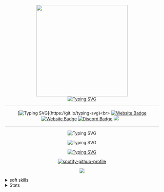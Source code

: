<div align="center"
<br>
<a href="https://discloud.app"><img width="300" src="https://i.imgur.com/QgQYFFB.png"/></a><br>
<a href="https://discloud.app"><img src="https://readme-typing-svg.demolab.com?font=Fira+Code&duration=600&pause=500&color=57F287&center=true&vCenter=true&multiline=true&width=200&height=60&lines=%E2%96%B2;CLIQUE+AQUI" alt="Typing SVG" /></a>

---

[![Typing SVG](https://readme-typing-svg.demolab.com?font=Fira+Code&pause=1000&color=57F287&background=57F28700&center=true&vCenter=true&repeat=false&width=435&lines=Hello+World%2C+I'm+RavenaStar.)](https://git.io/typing-svg)<br>
[![Website Badge](https://img.shields.io/badge/-RavenaStar-57f287?style=flat-square&labelColor=1b1b1b&logo=google-chrome&logoColor=57f287&link=https://ravenastar-js.github.io)](https://ravenastar-js.github.io)
[![Website Badge](https://img.shields.io/badge/-StarAlien-57f287?style=flat-square&labelColor=1b1b1b&logo=google-chrome&logoColor=57f287&link=https://staralienbot.com)](https://www.staralienbot.com)
[![Discord Badge](https://img.shields.io/badge/-Discord-57f287?style=flat-square&labelColor=1b1b1b&logo=discord&logoColor=57f287&link=https://discord.gg/PGmfDBSXC7)](https://discord.gg/PGmfDBSXC7)
<a href="https://linktr.ee/ravenastar"><img src="https://img.shields.io/badge/-RavenaStar-57f287?style=flat-square&labelColor=1b1b1b&logo=linktree&logoColor=57f287&link=https://discord.com/users/367893062812434432"/></a>ﾠ

---
<a><img src="https://readme-typing-svg.demolab.com?font=Fira+Code&duration=2000&pause=500&color=57F287&center=true&multiline=true&repeat=false&width=500&height=110&lines=N%C3%A3o+perca+seu+tempo+tentando+;explicar+para+quem+n%C3%A3o+quer+ouvir%3A;concentre-se+em+quem+quer+aprender+;o+que+voc%C3%AA+tem+a+ensinar." alt="Typing SVG" /></a>

<a><img src="https://readme-typing-svg.demolab.com?font=Fira+Code&duration=2000&pause=500&color=57F287&center=true&multiline=true&repeat=false&width=500&height=110&lines=Don't+waste+your+time+trying+explain+;to+those+who+don't+want+to+listen%3A;focus+on+those+who+want+to+learn;what+you+have+to+teach." alt="Typing SVG" /></a>

[![Typing SVG](https://readme-typing-svg.demolab.com?font=Fira+Code&duration=1&pause=1&color=57F287&center=true&vCenter=true&repeat=false&width=435&lines=Spotify%3A+Playing+now+%F0%9F%8E%A7)](https://open.spotify.com/user/31qlkrbrxlxyopx5r5pa7ym75srq?si=f728ccdae4b145e0)

[![spotify-github-profile](https://spotify-github-profile.vercel.app/api/view?uid=31qlkrbrxlxyopx5r5pa7ym75srq&cover_image=true&theme=novatorem)](https://spotify-github-profile.vercel.app/api/view?uid=31qlkrbrxlxyopx5r5pa7ym75srq&redirect=true)


<a href="(https://spotify-recently-played-readme.vercel.app/api?user=31qlkrbrxlxyopx5r5pa7ym75srq" target="_blank" rel="noopener noreferrer"><img src="https://spotify-recently-played-readme.vercel.app/api?user=31qlkrbrxlxyopx5r5pa7ym75srq&unique=true&count=7"></a>
  
</div>  

<details>
<p align="center">
:building_construction: Languages, software, tools and more:
</p>
  <summary>soft skills</summary>
  <p align="center">
<a href="https://javascript.com/"><img src="https://img.icons8.com/color/30/000000/javascript.png"/></a>
<a href="https://nodejs.org/en/"><img src="https://img.icons8.com/windows/30/4caf50/node-js.png"/></a>
<a href="https://git-scm.com/"><img src="https://img.icons8.com/ios-filled/30/f4511e/git.png"/></a>
<a href="https://developer.mozilla.org/en-US/docs/Web/HTML"><img src="https://img.icons8.com/color/30/000000/html-5.png"/></a>
<a href="https://developer.mozilla.org/en-US/docs/web/CSS"><img src="https://img.icons8.com/color/30/0080FF/css3.png"/></a>
<a href="https://code.visualstudio.com"><img src="https://img.icons8.com/color/30/000000/visual-studio-code-2019.png"/></a>
</p>
 <p align="center">
<a href="https://docs.mongodb.com"><img src="https://img.icons8.com/color/30/000000/mongodb.png"/></a>
<a href="https://www.adobe.com/br/products/photoshop"><img src="https://img.icons8.com/fluent/30/000000/adobe-photoshop.png"/></a>
<a href="https://notepad-plus-plus.org/downloads/"><img src="https://img.icons8.com/color/30/000000/notepad-plus-plus.png"/></a>
<a href="https://www.virtualbox.org"><img src="https://img.icons8.com/color/30/000000/virtualbox.png"/></a>
<a href="https://www.kali.org/downloads/"><img src="https://img.icons8.com/color/30/000000/kali-linux.png"/></a>
<a href="https://www.microsoft.com/pt-br/software-download/windows10"><img src="https://img.icons8.com/color/30/000000/windows-10.png"/></a>
</p>
  </details>
<details>
  <summary>Stats</summary>
  <img src="https://github-readme-stats.vercel.app/api/top-langs/?username=ravenastar-js&layout=compact&theme=chartreuse-dark"><br>
  <img src="https://github-readme-stats.vercel.app/api?username=ravenastar-js&show_icons=true&theme=chartreuse-dark"><br>
  <img src="http://github-profile-summary-cards.vercel.app/api/cards/profile-details?username=ravenastar-js&theme=tokyonight"><br>
</details>

